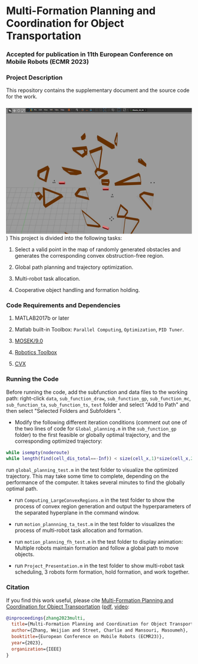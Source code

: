 # Multi-Formation Planning and Coordination for Object Transportation #
### **Accepted for publication in 11th European Conference on Mobile Robots (ECMR 2023)**
### Project Description
This repository contains the supplementary document and the source code for the work.
### 
[![Multi-Formation Planning and Coordination for Object Transportation](./ecmr.png)](https://www.bilibili.com/video/BV1sP41167F8/?spm_id_from=333.999.0.0))
This project is divided into the following tasks:
1.  Select a valid point in the map of randomly generated obstacles and generates the corresponding convex obstruction-free region.

2.  Global path planning and trajectory optimization.

3. Multi-robot task allocation.

4. Cooperative object handling and formation holding.

### Code Requirements and Dependencies
1. MATLAB2017b or later

2. Matlab built-in Toolbox: `Parallel Computing`, `Optimization`, `PID Tuner`.

3. [MOSEK/9.0](https://github.com/star2dust/MOSEK-MATLAB)

4. [Robotics Toolbox](https://github.com/star2dust/Robotics-Toolbox)

5. [CVX](https://github.com/cvxr/CVX)

### Running the Code
Before running the code, add the subfunction and data files to the working path: right-click `data`, `sub_function_draw`, `sub_function_gp`, `sub_function_mc`, `sub_function_ta`, `sub_function_ts`, `test` folder and select "Add to Path" and then select "Selected Folders and Subfolders ".

- Modify the following different iteration conditions (comment out one of the two lines of code for  `Global_planning.m` in the `sub_function_gp` folder) to the first feasible or globally optimal trajectory, and the corresponding optimized trajectory:

```matlab
while isempty(noderoute)
while length(find(cell_dis_total==-Inf)) < size(cell_x,1)*size(cell_x,2)*0.9
```

run `global_planning_test.m` in the test folder to visualize the optimized trajectory.
This may take some time to complete, depending on the performance of the computer. It takes several minutes to find the globally optimal path.

- run `Computing_LargeConvexRegions.m` in the test folder to show the process of convex region generation and output the hyperparameters of the separated hyperplane in the command window.

- run `motion_plannning_ta_test.m` in the test folder to visualizes the process of multi-robot task allocation and formation.

- run `motion_planning_fh_test.m` in the test folder to display animation: Multiple robots maintain formation and follow a global path to move objects.

- run `Project_Presentation.m` in the test folder to show multi-robot task scheduling, 3 robots form formation, hold formation, and work together.

### Citation

If you find this work useful, please cite [	Multi-Formation Planning and Coordination for Object Transportation](https://scholar.google.co.uk/scholar?hl=zh-CN&as_sdt=0%2C5&as_vis=1&q=multi-formation+planning+and+coordination+for+object+transportation&btnG=) ([pdf](http://pure-oai.bham.ac.uk/ws/portalfiles/portal/199111934/paper_1158.pdf), [video](https://www.bilibili.com/video/BV1sP41167F8/?spm_id_from=333.999.0.0):

```bibtex
@inproceedings{zhang2023multi,
  title={Multi-Formation Planning and Coordination for Object Transportation},
  author={Zhang, Weijian and Street, Charlie and Mansouri, Masoumeh},
  booktitle={European Conference on Mobile Robots (ECMR23)},
  year={2023},
  organization={IEEE}
}
```
